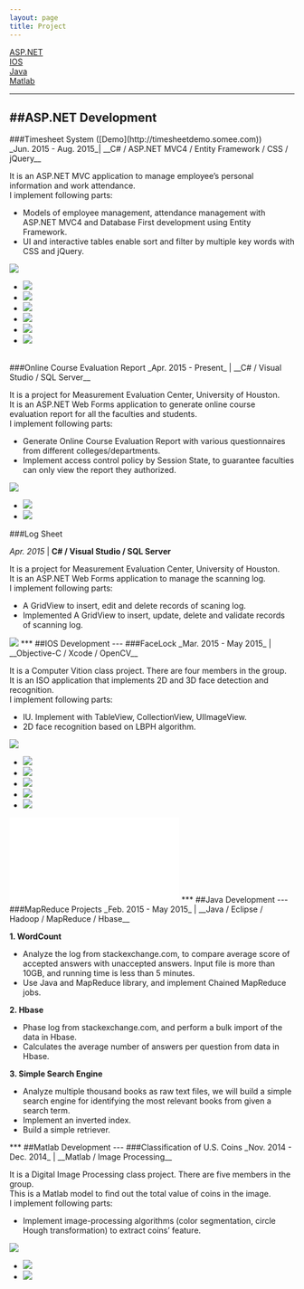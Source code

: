 ```yaml
---
layout: page
title: Project
---
```


[ASP.NET](#ASPNET)<br>
[IOS](#IOS)<br>
[Java](#Java)<br>
[Matlab](#Matlab)
<span id="ASPNET">
***
##ASP.NET Development
---
</span>

<span id="Timesheet">
###Timesheet System ([Demo](http://timesheetdemo.somee.com))<br>
_Jun. 2015 - Aug. 2015_| __C# / ASP.NET MVC4 / Entity Framework / CSS / jQuery__

It is an ASP.NET MVC application to manage employee’s personal information and work attendance. <br>
I implement following parts:

- Models of employee management, attendance management with ASP.NET MVC4 and Database First development using Entity Framework.
- UI and interactive tables enable sort and filter by multiple key words with CSS and jQuery.

<img src="image/Timesheet1.jpg" id="mainImg1" class="mainImgStyle">
<div id="div1" onclick="changeImg(event,'mainImg1')" class="imgStyle">
	<ul class="imgStyle"> 
	   	<li class="imgStyle"><img src="image/Timesheet1.jpg"/></li>
	    <li class="imgStyle"><img src="image/Timesheet2.jpg"/></li>
	   	<li class="imgStyle"><img src="image/Timesheet3.jpg"/></li>
	    <li class="imgStyle"><img src="image/Timesheet4.jpg"/></li>
	    <li class="imgStyle"><img src="image/Timesheet5.jpg"/></li>
	    <li class="imgStyle"><img src="image/Timesheet6.jpg"/></li>
	</ul>
</div>
</span>
<br>

<span id="EvalRpt">
###Online Course Evaluation Report
_Apr. 2015 - Present_ | __C# / Visual Studio / SQL Server__

It is a project for Measurement Evaluation Center, University of Houston.<br>
It is an ASP.NET Web Forms application to generate online course evaluation report for all the faculties and students.<br>
I implement following parts:

- Generate Online Course Evaluation Report with various questionnaires from different colleges/departments.
- Implement access control policy by Session State, to guarantee faculties can only view the report they authorized.

<img src="image/eReport1.jpg" id="mainImg2" class="mainImgStyle">
<div id="div2" onclick="changeImg(event, 'mainImg2' )" class="imgStyle">
	<ul class="imgStyle"> 
	   	<li class="imgStyle"><img src="image/eReport1.jpg"/></li>
	    <li class="imgStyle"><img src="image/eReport2.jpg"  /></li>
	</ul>
</div>
</span>

<span id="LogSheet">
###Log Sheet

_Apr. 2015_ | __C# / Visual Studio / SQL Server__

It is a project for Measurement Evaluation Center, University of Houston.<br>
It is an ASP.NET Web Forms application to manage the scanning log.<br>
I implement following parts:

- A GridView to insert, edit and delete records of scaning log.
- Implemented A GridView to insert, update, delete and validate records of scanning log. 

<img src="image/logsheet.jpg" id="mainImg3" class="mainImgStyle">

</span>

<span id="IOS">
***
##IOS Development
---
</span>
###FaceLock
_Mar. 2015 - May 2015_ | __Objective-C / Xcode / OpenCV__

It is a Computer Vition class project. There are four members in the group.<br>
It is an ISO application that implements 2D and 3D face detection and recognition. <br>
I implement following parts:

- IU. Implement with TableView, CollectionView, UIImageView.
- 2D face recognition based on LBPH algorithm.

<img src="image/FaceLock1.jpg" id="mainImg4" class="mainImgStyle">
<div id="div1" onclick="changeImg(event,'mainImg4')" class="imgStyle">
	<ul class="imgStyle"> 
	   	<li class="imgStyle"><img src="image/FaceLock1.jpg"/></li>
	    <li class="imgStyle"><img src="image/FaceLock2.jpg"/></li>
	   	<li class="imgStyle"><img src="image/FaceLock3.jpg"/></li>
	    <li class="imgStyle"><img src="image/FaceLock4.jpg"/></li>
	    <li class="imgStyle"><img src="image/FaceLock5.jpg"/></li>
	</ul>
</div>
<embed src="image/FaceLock.mp4" autostart="false" />
<span id="Java">
***
##Java Development
---
</span>
###MapReduce Projects
_Feb. 2015 - May 2015_ | __Java / Eclipse / Hadoop / MapReduce / Hbase__<br>

__1. WordCount__

- Analyze the log from stackexchange.com, to compare average score of accepted answers with unaccepted answers. Input file is more than 10GB, and running time is less than 5 minutes.
-	Use Java and MapReduce library, and implement Chained MapReduce jobs.

__2. Hbase__

- Phase log from stackexchange.com, and perform a bulk import of the data in Hbase.
- Calculates the average number of answers per question from data in Hbase.

__3. Simple Search Engine__

- Analyze multiple thousand books as raw text files, we will build a simple search engine for identifying the most relevant books from given a search term. 
- Implement an inverted index.
- Build a simple retriever.

<span id="Matlab">
***
##Matlab Development
---
</span>
###Classification of U.S. Coins
_Nov. 2014 - Dec. 2014_ | __Matlab / Image Processing__<br>

It is a Digital Image Processing class project. There are five members in the group.<br>
This is a Matlab model to find out the total value of coins in the image.
<br>
I implement following parts:<br>

- Implement image-processing algorithms (color segmentation, circle Hough transformation) to extract coins’ feature.

<img src="image/Coin1.jpg" id="mainImg5" class="mainImgStyle">
<div id="div1" onclick="changeImg(event,'mainImg5')" class="imgStyle">
	<ul class="imgStyle"> 
	   	<li class="imgStyle"><img src="image/Coin1.jpg"/></li>
	    <li class="imgStyle"><img src="image/Coin2.jpg"/></li>
	</ul>
</div>

<script type="text/javascript">
	function changeImg(event, mainimg)
	{
		event = event || window.event;
		var targetElement = event.target || event.srcElement;
		document.getElementById(mainimg).src = targetElement.getAttribute("src");
	}
</script>
